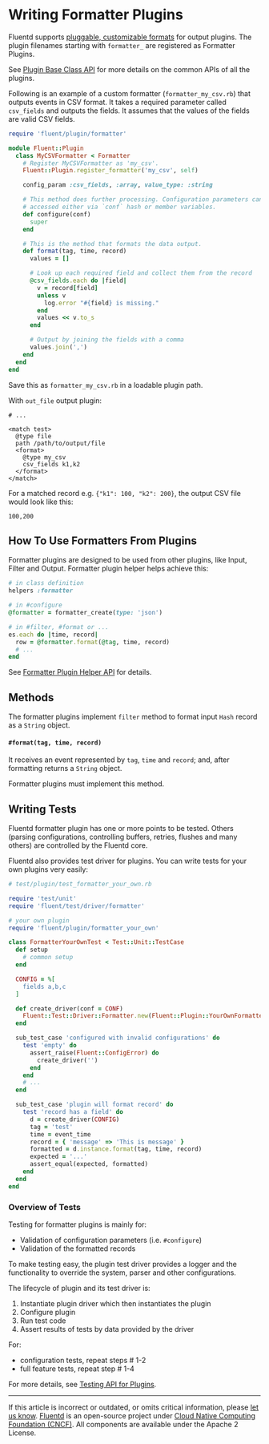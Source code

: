 # Writing Formatter Plugins

Fluentd supports [pluggable, customizable formats](/plugins/formatter/README.md)
for output plugins. The plugin filenames starting with `formatter_` are
registered as Formatter Plugins.

See [Plugin Base Class API](/developer/api-plugin-base.md) for more details on
the common APIs of all the plugins.

Following is an example of a custom formatter (`formatter_my_csv.rb`) that
outputs events in CSV format. It takes a required parameter called `csv_fields`
and outputs the fields. It assumes that the values of the fields are valid CSV
fields.

```rb
require 'fluent/plugin/formatter'

module Fluent::Plugin
  class MyCSVFormatter < Formatter
    # Register MyCSVFormatter as 'my_csv'.
    Fluent::Plugin.register_formatter('my_csv', self)

    config_param :csv_fields, :array, value_type: :string

    # This method does further processing. Configuration parameters can be
    # accessed either via `conf` hash or member variables.
    def configure(conf)
      super
    end

    # This is the method that formats the data output.
    def format(tag, time, record)
      values = []

      # Look up each required field and collect them from the record
      @csv_fields.each do |field|
        v = record[field]
        unless v
          log.error "#{field} is missing."
        end
        values << v.to_s
      end

      # Output by joining the fields with a comma
      values.join(',')
    end
  end
end
```

Save this as `formatter_my_csv.rb` in a loadable plugin path.

With `out_file` output plugin:

```text
# ...

<match test>
  @type file
  path /path/to/output/file
  <format>
    @type my_csv
    csv_fields k1,k2
  </format>
</match>
```

For a matched record e.g. `{"k1": 100, "k2": 200}`, the output CSV file would
look like this:

```text
100,200
```


## How To Use Formatters From Plugins

Formatter plugins are designed to be used from other plugins, like Input, Filter
and Output. Formatter plugin helper helps achieve this:

```rb
# in class definition
helpers :formatter

# in #configure
@formatter = formatter_create(type: 'json')

# in #filter, #format or ...
es.each do |time, record|
  row = @formatter.format(@tag, time, record)
  # ...
end
```

See [Formatter Plugin Helper API](/developer/api-plugin-helper-formatter.md) for
details.


## Methods

The formatter plugins implement `filter` method to format input `Hash` record as
a `String` object.


#### `#format(tag, time, record)`

It receives an event represented by `tag`, `time` and `record`; and, after
formatting returns a `String` object.

Formatter plugins must implement this method.


## Writing Tests

Fluentd formatter plugin has one or more points to be tested. Others (parsing
configurations, controlling buffers, retries, flushes and many others) are
controlled by the Fluentd core.

Fluentd also provides test driver for plugins. You can write tests for your own
plugins very easily:

```rb
# test/plugin/test_formatter_your_own.rb

require 'test/unit'
require 'fluent/test/driver/formatter'

# your own plugin
require 'fluent/plugin/formatter_your_own'

class FormatterYourOwnTest < Test::Unit::TestCase
  def setup
    # common setup
  end

  CONFIG = %[
    fields a,b,c
  ]

  def create_driver(conf = CONF)
    Fluent::Test::Driver::Formatter.new(Fluent::Plugin::YourOwnFormatter).configure(conf)
  end

  sub_test_case 'configured with invalid configurations' do
    test 'empty' do
      assert_raise(Fluent::ConfigError) do
        create_driver('')
      end
    end
    # ...
  end

  sub_test_case 'plugin will format record' do
    test 'record has a field' do
      d = create_driver(CONFIG)
      tag = 'test'
      time = event_time
      record = { 'message' => 'This is message' }
      formatted = d.instance.format(tag, time, record)
      expected = '...'
      assert_equal(expected, formatted)
    end
  end
end
```


### Overview of Tests

Testing for formatter plugins is mainly for:

-   Validation of configuration parameters (i.e. `#configure`)
-   Validation of the formatted records

To make testing easy, the plugin test driver provides a logger and the
functionality to override the system, parser and other configurations.

The lifecycle of plugin and its test driver is:

1.  Instantiate plugin driver which then instantiates the plugin
2.  Configure plugin
3.  Run test code
4.  Assert results of tests by data provided by the driver

For:

- configuration tests, repeat steps # 1-2
- full feature tests, repeat step # 1-4

For more details, see [Testing API for Plugins](/developer/plugin-test-code.md).


------------------------------------------------------------------------

If this article is incorrect or outdated, or omits critical information, please
[let us know](https://github.com/fluent/fluentd-docs-gitbook/issues?state=open).
[Fluentd](http://www.fluentd.org/) is an open-source project under
[Cloud Native Computing Foundation (CNCF)](https://cncf.io/). All components are
available under the Apache 2 License.
